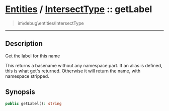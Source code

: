 # [Entities](entities.md) / [IntersectType](entities-IntersectType.md) :: getLabel
 > im\debug\entities\IntersectType
____

## Description
Get the label for this name

This returns a basename without any namespace part.
If an alias is defined, this is what get's returned.
Otherwise it will return the name, with namespace stripped.

## Synopsis
```php
public getLabel(): string
```
